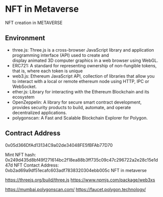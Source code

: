 # NFT in Metaverse
NFT creation in METAVERSE
## Environment
- three.js: Three.js is a cross-browser JavaScript library and application programming interface (API) used to create and  
  display animated 3D computer graphics in a web browser using WebGL.
- ERC721: A standard for representing ownership of non-fungible tokens, that is, where each token is unique
- web3.js: Ethereum JavaScript API, collection of libraries that allow you to interact with a local or remote ethereum node     using HTTP, IPC or WebSocket. 
- ether.js: Library for interacting with the Ethereum Blockchain and its ecosystem
- OpenZeppelin: A library for secure smart contract development, provides security products to build, automate, and operate   
  decentralized applications.
- polygonscan: A Fast and Scalable Blockchain Explorer for Polygon.

## Contract Address
0x05d366DfAd13134C9a02de34048FE5fBFAb77D70

Mint NFT hash: 0x249d435d8bf49f271614bc2f18ea88b3ff735c09c47c296722a2e28c15e1d47d
NFT Contact Address: 0xb2ad69a9df51ecafc603adf7838320304ebb005c
NFT in metaverse

https://threejs.org/build/three.js
https://www.npmjs.com/package/web3xs

<script src="https://unpkg.com/web3@latest/dist/web3.min.js"></script>
https://mumbai.polygonscan.com/
https://faucet.polygon.technology/



